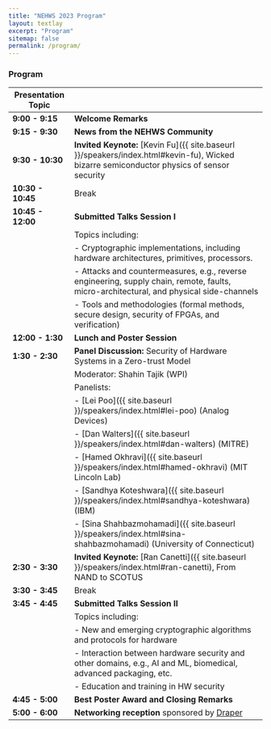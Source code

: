 ```yaml
---
title: "NEHWS 2023 Program"
layout: textlay
excerpt: "Program"
sitemap: false
permalink: /program/
---
```


### **Program** ###

| Presentation Topic     |                                                                                        |
| ---------------------- | -------------------------------------------------------------------------------------- |
| **9:00 - 9:15**        | **Welcome Remarks**                                                                        |
| **9:15 - 9:30**        | **News from the NEHWS Community**                                                          |
| **9:30 - 10:30**       | **Invited Keynote:** [Kevin Fu]({{ site.baseurl }}/speakers/index.html#kevin-fu), Wicked bizarre semiconductor physics of sensor security |
| **10:30 - 10:45**      | Break                                                                                  |
| **10:45 - 12:00**      | **Submitted Talks Session I**                                                              |
| 						         | Topics including:                                                              |
| 						         | - Cryptographic implementations, including hardware architectures, primitives, processors. |
| 						         | - Attacks and countermeasures, e.g., reverse engineering, supply chain, remote, faults, micro-architectural, and physical side-channels |
| 						         | - Tools and methodologies (formal methods, secure design, security of FPGAs, and verification) |
| **12:00 - 1:30**       | **Lunch and Poster Session**                                                               |
| **1:30 - 2:30**        | **Panel Discussion:** Security of Hardware Systems in a Zero-trust Model                 |
|                        | Moderator: Shahin Tajik (WPI)                                                     |
|                        | Panelists:                                                                             |
|                        | - [Lei Poo]({{ site.baseurl }}/speakers/index.html#lei-poo) (Analog Devices)  |
|                        | - [Dan Walters]({{ site.baseurl }}/speakers/index.html#dan-walters) (MITRE)                                                       |
|                        | - [Hamed Okhravi]({{ site.baseurl }}/speakers/index.html#hamed-okhravi) (MIT Lincoln Lab)                                           |
|                        | - [Sandhya Koteshwara]({{ site.baseurl }}/speakers/index.html#sandhya-koteshwara) (IBM)                                                  |
|                        | - [Sina Shahbazmohamadi]({{ site.baseurl }}/speakers/index.html#sina-shahbazmohamadi) (University of Connecticut)                         |
| **2:30 - 3:30**        | **Invited Keynote:** [Ran Canetti]({{ site.baseurl }}/speakers/index.html#ran-canetti), From NAND to SCOTUS   |
| **3:30 - 3:45**        | Break                                                                                  |
| **3:45 - 4:45**        | **Submitted Talks Session II**                                                         |
|							   | Topics including:							|
|							   | - New and emerging cryptographic algorithms and protocols for hardware |
|							   | - Interaction between hardware security and other domains, e.g., AI and ML, biomedical, advanced packaging, etc. |
|							   | - Education and training in HW security |
| **4:45 - 5:00**        | **Best Poster Award and Closing Remarks**                                                  |
| **5:00 - 6:00**        | **Networking reception** sponsored by [Draper](https://www.draper.com/)                    |
